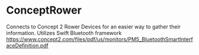 # ConceptRower

Connects to Concept 2 Rower Devices for an easier way to gather their information.
Utilizes Swift Bluetooth framework 
https://www.concept2.com/files/pdf/us/monitors/PM5_BluetoothSmartInterfaceDefinition.pdf

